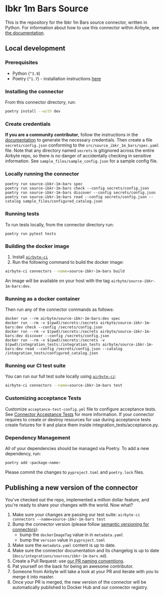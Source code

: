 # Ibkr 1m Bars Source

This is the repository for the Ibkr 1m Bars source connector, written in Python.
For information about how to use this connector within Airbyte, see [the documentation](https://docs.airbyte.com/integrations/sources/ibkr-1m-bars).

## Local development

### Prerequisites

* Python (`^3.9`)
* Poetry (`^1.7`) - installation instructions [here](https://python-poetry.org/docs/#installation)



### Installing the connector

From this connector directory, run:
```bash
poetry install --with dev
```


### Create credentials

**If you are a community contributor**, follow the instructions in the [documentation](https://docs.airbyte.com/integrations/sources/ibkr-1m-bars)
to generate the necessary credentials. Then create a file `secrets/config.json` conforming to the `src/source_ibkr_1m_bars/spec.yaml` file.
Note that any directory named `secrets` is gitignored across the entire Airbyte repo, so there is no danger of accidentally checking in sensitive information.
See `sample_files/sample_config.json` for a sample config file.


### Locally running the connector

```
poetry run source-ibkr-1m-bars spec
poetry run source-ibkr-1m-bars check --config secrets/config.json
poetry run source-ibkr-1m-bars discover --config secrets/config.json
poetry run source-ibkr-1m-bars read --config secrets/config.json --catalog sample_files/configured_catalog.json
```

### Running tests

To run tests locally, from the connector directory run:

```
poetry run pytest tests
```

### Building the docker image

1. Install [`airbyte-ci`](https://github.com/airbytehq/airbyte/blob/master/airbyte-ci/connectors/pipelines/README.md)
2. Run the following command to build the docker image:
```bash
airbyte-ci connectors --name=source-ibkr-1m-bars build
```

An image will be available on your host with the tag `airbyte/source-ibkr-1m-bars:dev`.


### Running as a docker container

Then run any of the connector commands as follows:
```
docker run --rm airbyte/source-ibkr-1m-bars:dev spec
docker run --rm -v $(pwd)/secrets:/secrets airbyte/source-ibkr-1m-bars:dev check --config /secrets/config.json
docker run --rm -v $(pwd)/secrets:/secrets airbyte/source-ibkr-1m-bars:dev discover --config /secrets/config.json
docker run --rm -v $(pwd)/secrets:/secrets -v $(pwd)/integration_tests:/integration_tests airbyte/source-ibkr-1m-bars:dev read --config /secrets/config.json --catalog /integration_tests/configured_catalog.json
```

### Running our CI test suite

You can run our full test suite locally using [`airbyte-ci`](https://github.com/airbytehq/airbyte/blob/master/airbyte-ci/connectors/pipelines/README.md):

```bash
airbyte-ci connectors --name=source-ibkr-1m-bars test
```

### Customizing acceptance Tests

Customize `acceptance-test-config.yml` file to configure acceptance tests. See [Connector Acceptance Tests](https://docs.airbyte.com/connector-development/testing-connectors/connector-acceptance-tests-reference) for more information.
If your connector requires to create or destroy resources for use during acceptance tests create fixtures for it and place them inside integration_tests/acceptance.py.

### Dependency Management

All of your dependencies should be managed via Poetry. 
To add a new dependency, run:

```bash
poetry add <package-name>
```

Please commit the changes to `pyproject.toml` and `poetry.lock` files.

## Publishing a new version of the connector

You've checked out the repo, implemented a million dollar feature, and you're ready to share your changes with the world. Now what?
1. Make sure your changes are passing our test suite: `airbyte-ci connectors --name=source-ibkr-1m-bars test`
2. Bump the connector version (please follow [semantic versioning for connectors](https://docs.airbyte.com/contributing-to-airbyte/resources/pull-requests-handbook/#semantic-versioning-for-connectors)): 
    - bump the `dockerImageTag` value in in `metadata.yaml`
    - bump the `version` value in `pyproject.toml`
3. Make sure the `metadata.yaml` content is up to date.
4. Make sure the connector documentation and its changelog is up to date (`docs/integrations/sources/ibkr-1m-bars.md`).
5. Create a Pull Request: use [our PR naming conventions](https://docs.airbyte.com/contributing-to-airbyte/resources/pull-requests-handbook/#pull-request-title-convention).
6. Pat yourself on the back for being an awesome contributor.
7. Someone from Airbyte will take a look at your PR and iterate with you to merge it into master.
8. Once your PR is merged, the new version of the connector will be automatically published to Docker Hub and our connector registry.